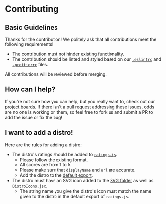 # Contributing

## Basic Guidelines

Thanks for the contribution! We politely ask that all contributions meet the following requirements!

- The contribution must not hinder existing functionality.
- The contribution should be linted and styled based on our [`.eslintrc`](https://github.com/chand1012/thelinuxquiz/blob/master/.eslintrc.js) and [`.prettierrc`](https://github.com/chand1012/thelinuxquiz/blob/master/.prettierrc) files.

All contributions will be reviewed before merging.

## How can I help?

If you're not sure how you can help, but you really want to, check out our [project boards](https://github.com/chand1012/thelinuxquiz/projects). If there isn't a pull request addressing these issues, odds are no one is working on them, so feel free to fork us and submit a PR to add the issue or fix the bug!

## I want to add a distro!

Here are the rules for adding a distro:

- The distro's ratings should be added to [`ratings.js`](https://github.com/chand1012/thelinuxquiz/blob/master/src/utility/ratings.js).
  - Please follow the existing format.
  - All scores are from 1 to 5.
  - Please make sure that `displayName` and `url` are accurate.
  - Add the distro to the [default export](https://github.com/chand1012/thelinuxquiz/blob/b3366a4f73b23943f33c0d0ceced7ffd5eecbf5c/src/utility/ratings.js#L187).
- The distro must have an SVG icon added to the [SVG folder](https://github.com/chand1012/thelinuxquiz/tree/master/src/svg) as well as [`DistroIcons.jsx`](https://github.com/chand1012/thelinuxquiz/blob/master/src/components/DistroIcons.jsx).
  - The string name you give the distro's icon must match the name given to the distro in the default export of `ratings.js`.
